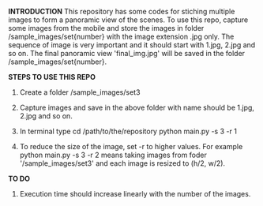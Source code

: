 **INTRODUCTION**
This repository has some codes for stiching multiple images to form a panoramic view of the scenes. To use this repo, capture some images from the mobile and store the images in folder /sample_images/set{number} with the image extension .jpg only. The sequence of image is very important and it should start with 1.jpg, 2.jpg and so on. The final panoramic view 'final_img.jpg' will be saved in the folder /sample_images/set{number}. 



**STEPS TO USE THIS REPO**
1. Create a folder /sample_images/set3
2. Capture images and save in the above folder with name should be 1.jpg, 2.jpg and so on.
3. In terminal type 
cd /path/to/the/repository
python main.py -s 3 -r 1


4. To reduce the size of the image, set -r to higher values. 
For example  python main.py -s 3 -r 2 means taking images from foder '/sample_images/set3' and each image is resized to (h/2, w/2).





**TO DO**
1. Execution time should increase linearly with the number of the images.


